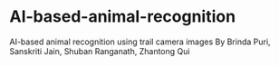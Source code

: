 # AI-based-animal-recognition
AI-based animal recognition using trail camera images
By Brinda Puri, Sanskriti Jain, Shuban Ranganath, Zhantong Qui
